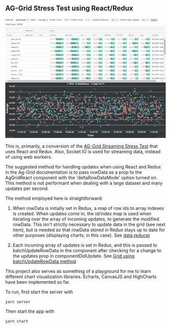 ## AG-Grid Stress Test using React/Redux

![Example](grid_stress.gif)

This is, primarily, a conversion of the [AG-Grid Streaming Stress Test](https://blog.ag-grid.com/streaming-updates-in-javascript-datagrids/) that uses React and Redux. Also, Socket IO is used for streaming data, instead of using web workers.

The suggested method for handling updates when using React and Redux in the Ag-Grid documentation is to pass rowData as a prop to the AgGridReact component with the 'deltaRowDataMode' option turned on. This method is not performant when dealing with a large dataset and many updates per second.

The method employed here is straightforward:

1. When rowData is initially set in Redux, a map of row ids to array indexes is created. When updates come in, the id/index map is used when iterating over the array of incoming updates, to generate the modified rowData. This isn't strictly necessary to update data in the grid (see next item), but is needed so that rowData stored in Redux stays up to date for other purposes (displaying charts, in this case). See [data reducer](src/store/data/reducer.js)

2. Each incoming array of updates is set in Redux, and this is passed to batchUpdateRowData in the component after checking for a change to the updates prop in componentDidUpdate. See [Grid using batchUpdateRowData method](src/Tests/BatchRedux.js)

This project also serves as something of a playground for me to learn different chart visualization libraries. Echarts, CanvasJS and HighCharts have been implemented so far.

To run, first start the server with

```
yarn server
```

Then start the app with

```
yarn start
```

